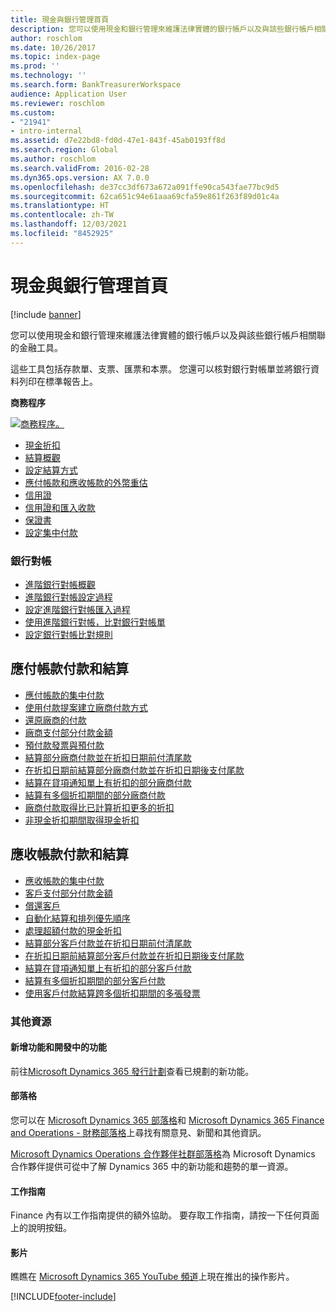 ```yaml
---
title: 現金與銀行管理首頁
description: 您可以使用現金和銀行管理來維護法律實體的銀行帳戶以及與該些銀行帳戶相關聯的金融工具。
author: roschlom
ms.date: 10/26/2017
ms.topic: index-page
ms.prod: ''
ms.technology: ''
ms.search.form: BankTreasurerWorkspace
audience: Application User
ms.reviewer: roschlom
ms.custom:
- "21941"
- intro-internal
ms.assetid: d7e22bd8-fd0d-47e1-843f-45ab0193ff8d
ms.search.region: Global
ms.author: roschlom
ms.search.validFrom: 2016-02-28
ms.dyn365.ops.version: AX 7.0.0
ms.openlocfilehash: de37cc3df673a672a091ffe90ca543fae77bc9d5
ms.sourcegitcommit: 62ca651c94e61aaa69cfa59e861f263f89d01c4a
ms.translationtype: HT
ms.contentlocale: zh-TW
ms.lasthandoff: 12/03/2021
ms.locfileid: "8452925"
---
```

# <a name="cash-and-bank-management-home-page"></a>現金與銀行管理首頁

[!include [banner](../includes/banner.md)]

您可以使用現金和銀行管理來維護法律實體的銀行帳戶以及與該些銀行帳戶相關聯的金融工具。 

這些工具包括存款單、支票、匯票和本票。 您還可以核對銀行對帳單並將銀行資料列印在標準報告上。

**商務程序**

[![商務程序。](./media/Cash-process.PNG)](./media/Cash-process.PNG)

-   [現金折扣](cash-discounts.md)
-   [結算概觀](settlement-overview.md)
-   [設定結算方式](configure-settlement.md)
-   [應付帳款和應收帳款的外幣重估](foreign-currency-revaluation-accounts-payable-accounts-receivable.md)
-   [信用證](letters-of-credit.md)
-   [信用證和匯入收款](letters-of-credit-import-collections.md)
-   [保證書](letters-of-guarantee.md)
-   [設定集中付款](set-up-centralized-payments.md)

### <a name="bank-reconciliation"></a>銀行對帳

-   [進階銀行對帳概觀](advanced-bank-reconciliation-overview.md)
-   [進階銀行對帳設定過程](configure-advanced-bank-reconciliation.md)
-   [設定進階銀行對帳匯入過程](set-up-advanced-bank-reconciliation-import-process.md)
-   [使用進階銀行對帳，比對銀行對帳單](reconcile-bank-statements-advanced-bank-reconciliation.md)
-   [設定銀行對帳比對規則](set-up-bank-reconciliation-matching-rules.md)


## <a name="accounts-payable-payments-and-settlements"></a>應付帳款付款和結算
-   [應付帳款的集中付款](../accounts-payable/centralized-payments-accounts-payable.md)
-   [使用付款提案建立廠商付款方式](../accounts-payable/create-vendor-payments-payment-proposal.md)
-   [還原廠商的付款](../accounts-payable/reverse-vendor-payment.md)
-   [廠商支付部分付款金額](../accounts-payable/vendor-payments-partial-amount.md)
-   [預付款發票與預付款](../accounts-payable/prepayments-invoices-vs-prepayments.md)
-   [結算部分廠商付款並在折扣日期前付清尾款](../accounts-payable/settle-partial-vendor-payment-or-final-payment-before-discount.md)
-   [在折扣日期前結算部分廠商付款並在折扣日期後支付尾款](../accounts-payable/settle-partial-vendor-payment-before-discount-or-final-payment-after.md)
-   [結算在貸項通知單上有折扣的部分廠商付款](../accounts-payable/settle-partial-vendor-payment-discounts-vendor-credit-notes.md)
-   [結算有多個折扣期間的部分廠商付款](../accounts-payable/settle-partial-vendor-payment-multiple-discount-periods.md)
-   [廠商付款取得比已計算折扣更多的折扣](../accounts-payable/take-discount-more-calculated-discount-vendor-payment.md)
-   [非現金折扣期間取得現金折扣](../accounts-payable/take-cash-discount-outside-cash-discount-timeframe.md)

## <a name="accounts-receivable-payments-and-settlements"></a>應收帳款付款和結算
-   [應收帳款的集中付款](../accounts-receivable/centralized-payments-accounts-receivable.md)
-   [客戶支付部分付款金額](../accounts-receivable/customer-payments-partial-amount.md)
-   [償還客戶](../accounts-receivable/reimburse-customers.md)
-   [自動化結算和排列優先順序](../accounts-receivable/automatic-settlement-prioritization.md)
-   [處理超額付款的現金折扣](../cash-bank-management/cash-discount-handling-overpayments.md)
-   [結算部分客戶付款並在折扣日期前付清尾款](../accounts-payable/settle-partial-customer-payment-or-final-payment-before-discount.md)
-   [在折扣日期前結算部分客戶付款並在折扣日期後支付尾款](../accounts-receivable/settle-partial-customer-payment-before-discount-or-final-payment-after.md)
-   [結算在貸項通知單上有折扣的部分客戶付款](../accounts-receivable/settle-partial-customer-payment-discounts-credit-notes.md)
-   [結算有多個折扣期間的部分客戶付款](../accounts-receivable/settle-partial-customer-payment-multiple-discount-periods.md)
-   [使用客戶付款結算跨多個折扣期間的多張發票](../accounts-receivable/customer-payment-settle-multiple-invoices-multiple-discount-periods.md)



### <a name="additional-resources"></a>其他資源

#### <a name="whats-new-and-in-development"></a>新增功能和開發中的功能

前往[Microsoft Dynamics 365 發行計劃](/dynamics365/release-plans/)查看已規劃的新功能。 

#### <a name="blogs"></a>部落格

您可以在 [Microsoft Dynamics 365 部落格](https://community.dynamics.com/b/msftdynamicsblog?c=Enterprise)和 [Microsoft Dynamics 365 Finance and Operations - 財務部落格](https://community.dynamics.com/365/financeandoperations/b/financials)上尋找有關意見、新聞和其他資訊。

[Microsoft Dynamics Operations 合作夥伴社群部落格](https://community.dynamics.com/partner/b/operationspartnercommunityblog)為 Microsoft Dynamics 合作夥伴提供可從中了解 Dynamics 365 中的新功能和趨勢的單一資源。

#### <a name="task-guides"></a>工作指南
Finance 內有以工作指南提供的額外協助。 要存取工作指南，請按一下任何頁面上的說明按鈕。

#### <a name="videos"></a>影片

瞧瞧在 [Microsoft Dynamics 365 YouTube 頻道](https://www.youtube.com/channel/UCJGCg4rB3QSs8y_1FquelBQ)上現在推出的操作影片。


[!INCLUDE[footer-include](../../includes/footer-banner.md)]
